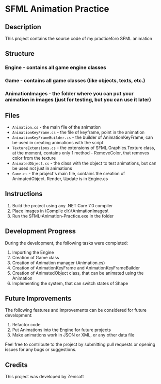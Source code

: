 
# SFML Animation Practice
## Description
 This project contains the source code of my practiceforo SFML animation

## Structure
### Engine - contains all game engine classes
### Game - contains all game classes (like objects, texts, etc.)
### AnimationImages - the folder where you can put your animation in images (just for testing, but you can use it later)

## Files

- `Animation.cs` - the main file of the animation
- `AnimationKeyFrame.cs` - the file of keyframe, point in the animation
- `AnimationKeyFrameBuilder.cs` - the builder of AnimationKeyFrame, can be used in creating animations with the script
- `TextureExtensions.cs` - the extensions of SFML.Graphics.Texture class, at the moment, contains only 1 method - RemoveColor, that removes color from the texture
- `AnimatedObject.cs` - the class with the object to test animations, but can be used not just in animations
- `Game.cs` - the project's main file, contains the creation of AnimatedObject. Render, Update is in Engine.cs

## Instructions
1. Build the project using any .NET Core 7.0 compiler 
2. Place images in (Compile dir)\AnimationImages\
3. Run the SFML-Animation-Practice.exe in the folder

## Development Progress
During the development, the following tasks were completed:
1.  Importing the Engine
2. Creation of Game class
3. Creation of Animation manager (Animation.cs)
4. Creation of AnimationKeyFrame and AnimationKeyFrameBuilder
5. Creation of AnimatedObject class, that can be animated using the Animation
6. Implementing the system, that can switch states of Shape

## Future Improvements
The following features and improvements can be considered for future development:
1. Refactor code
2. Put Animations into the Engine for future projects
3. Make animations work in JSON or XML, or any other data file 

Feel free to contribute to the project by submitting pull requests or opening issues for any bugs or suggestions.

## Credits

This project was developed by Zenisoft
